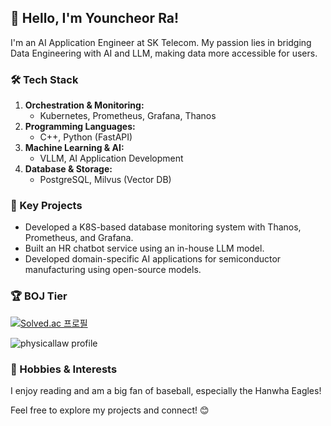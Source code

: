 ## 👋 Hello, I'm Youncheor Ra!

I'm an AI Application Engineer at SK Telecom. My passion lies in bridging Data Engineering with AI and LLM, making data more accessible for users.

### 🛠️ Tech Stack
1. **Orchestration & Monitoring:**
   - Kubernetes, Prometheus, Grafana, Thanos
2. **Programming Languages:**
   - C++, Python (FastAPI)
3. **Machine Learning & AI:**
   - VLLM, AI Application Development
4. **Database & Storage:**
   - PostgreSQL, Milvus (Vector DB)

### 🌟 Key Projects
- Developed a K8S-based database monitoring system with Thanos, Prometheus, and Grafana.
- Built an HR chatbot service using an in-house LLM model.
- Developed domain-specific AI applications for semiconductor manufacturing using open-source models.

### 🏆 BOJ Tier
[![Solved.ac
프로필](http://mazassumnida.wtf/api/v2/generate_badge?boj=physicallaw)](https://solved.ac/physicallaw)

![physicallaw profile](http://mazandi.herokuapp.com/api?handle=physicallaw&theme=warm)

### 🎈 Hobbies & Interests
I enjoy reading and am a big fan of baseball, especially the Hanwha Eagles!

Feel free to explore my projects and connect! 😊
